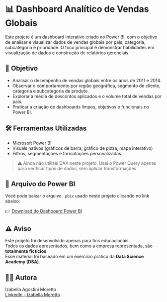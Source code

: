 # 📊 Dashboard Analítico de Vendas Globais

Este projeto é um dashboard interativo criado no Power BI, com o objetivo de analisar e visualizar dados de vendas globais por país, categoria, subcategoria e prioridade. O foco principal é demonstrar habilidades em visualização de dados e construção de relatórios gerenciais.

## 🧠 Objetivo

- Analisar o desempenho de vendas globais entre os anos de 2011 e 2014.
- Observar o comportamento por região geográfica, segmento de cliente, categoria e subcategoria de produto.
- Explorar a média de descontos aplicados e o volume total de vendas por país.
- Praticar a criação de dashboards limpos, objetivos e funcionais no Power BI.

## 🛠️ Ferramentas Utilizadas

- Microsoft Power BI
- Visuals nativos (gráficos de barra, gráfico de pizza, mapa interativo)
- Filtros, segmentações e formatações personalizadas

> ⚠️ Ainda não utilizei DAX neste projeto. Usei o Power Query apenas para verificar tipos de dados, sem aplicar transformações.

## 📁 Arquivo do Power BI

Você pode baixar o arquivo `.pbix` usado neste projeto clicando no link abaixo:

👉 [Download do Dashboard Power BI](./dashboard-vendas-globais-powerbi.pbix)

## ⚠️ Aviso

Este projeto foi desenvolvido apenas para fins educacionais.  
Todos os dados apresentados, bem como a empresa representada, são **totalmente fictícios**.  
Esse material foi baseado em um exercício prático da **Data Science Academy (DSA)**.

## 👩‍💻 Autora

Izabella Agostini Moretto  
[LinkedIn - Izabella Moretto](https://www.linkedin.com/in/izabella-moretto)
